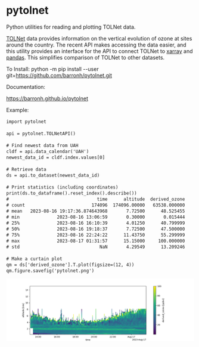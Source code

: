 # pytolnet

Python utilities for reading and plotting TOLNet data.

[TOLNet](https://tolnet.larc.nasa.gov/) data provides information on the
vertical evolution of ozone at sites around the country. The recent API makes
accessing the data easier, and this utility provides an interface for the API
to connect TOLNet to [xarray](https://xarray.pydata.org/) and
[pandas](https://pandas.pydata.org/). This simplifies comparison of TOLNet to
other datasets.


To Install:
    python -m pip install --user git+https://github.com/barronh/pytolnet.git

Documentation:

https://barronh.github.io/pytolnet

Example:

    import pytolnet

    api = pytolnet.TOLNetAPI()

    # Find newest data from UAH
    cldf = api.data_calendar('UAH')
    newest_data_id = cldf.index.values[0]

    # Retrieve data
    ds = api.to_dataset(newest_data_id)

    # Print statistics (including coordinates)
    print(ds.to_dataframe().reset_index().describe())
    #                                 time      altitude  derived_ozone
    # count                         174096  174096.00000   63538.000000
    # mean   2023-08-16 19:17:36.874643968       7.72500      48.525455
    # min              2023-08-16 13:06:59       0.30000       0.015444
    # 25%              2023-08-16 16:10:39       4.01250      40.799999
    # 50%              2023-08-16 19:18:37       7.72500      47.500000
    # 75%              2023-08-16 22:24:22      11.43750      55.299999
    # max              2023-08-17 01:31:57      15.15000     100.000000
    # std                              NaN       4.29549      13.209246
    
    # Make a curtain plot
    qm = ds['derived_ozone'].T.plot(figsize=(12, 4))
    qm.figure.savefig('pytolnet.png')


![tolnet plot](pytolnet.png)
